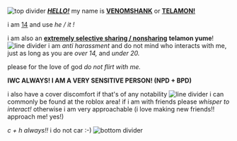 ![top divider](https://files.catbox.moe/sdtpyd.png)
***<u>HELLO!</u>*** my name is **<u>VENOMSHANK</u>** or **<u>TELAMON!</u>**

i am <u>14</u> and use *he / it !*

i am also an **<u>extremely selective sharing / nonsharing</u>** **telamon yume**!
![line divider](https://files.catbox.moe/tod1xs.png)
i am *anti harassment* and do not mind who interacts with me, just as long as you are *over 14,* and *under 20.*

please for the love of god *do not flirt with me.*

**IWC ALWAYS! I AM A VERY SENSITIVE PERSON! (NPD + BPD)**

i also have a cover discomfort if that's of any notability
![line divider](https://files.catbox.moe/tod1xs.png)
i can commonly be found at the roblox area! if i am with friends please *whisper to interact!* otherwise i am very approachable (i love making new friends!! approach me! yes!)

*c + h always!!* i do not car :-)
![bottom divider](https://files.catbox.moe/sbuko1.png)
